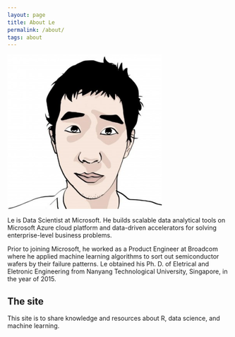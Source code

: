 ```yaml
---
layout: page
title: About Le
permalink: /about/
tags: about
---
```


<img class="col one right" src="/images/prof_pic_le.jpg" height="350" width="350">

<p>Le is Data Scientist at Microsoft. He builds scalable data analytical
tools on Microsoft Azure cloud platform and data-driven accelerators for solving enterprise-level business
problems.</p> 

<p>Prior to joining Microsoft, he worked as a Product
Engineer at Broadcom where he applied machine learning algorithms to sort out semiconductor wafers
by their failure patterns. Le obtained his Ph. D. of Eletrical and Eletronic Engineering from Nanyang Technological
University, Singapore, in the year of 2015.</p> 

<h2>The site</h2>

<p>This site is to share knowledge and resources about R, data science, and machine learning. </p>
